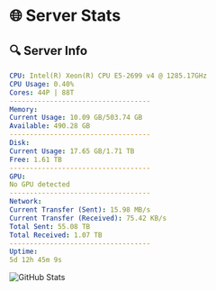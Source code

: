# 🌐 Server Stats
## 🔍 Server Info
```yaml
CPU: Intel(R) Xeon(R) CPU E5-2699 v4 @ 1285.17GHz
CPU Usage: 0.40%
Cores: 44P | 88T
-----------------------------------
Memory:
Current Usage: 10.09 GB/503.74 GB
Available: 490.28 GB
-----------------------------------
Disk:
Current Usage: 17.65 GB/1.71 TB
Free: 1.61 TB
-----------------------------------
GPU:
No GPU detected
-----------------------------------
Network:
Current Transfer (Sent): 15.98 MB/s
Current Transfer (Received): 75.42 KB/s
Total Sent: 55.08 TB
Total Received: 1.07 TB
-----------------------------------
Uptime:
5d 12h 45m 9s
```
![GitHub Stats](https://img.shields.io/badge/Updated-2025-02-13_11:28:27-blue)
